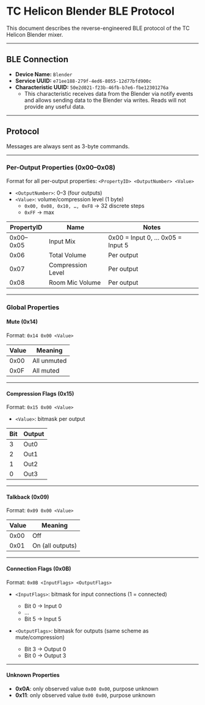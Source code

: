 # TC Helicon Blender BLE Protocol

This document describes the reverse-engineered BLE protocol of the TC Helicon Blender mixer.

---

## BLE Connection

- **Device Name:** `Blender`
- **Service UUID:** `e71ee188-279f-4ed6-8055-12d77bfd900c`
- **Characteristic UUID:** `50e2d021-f23b-46fb-b7e6-fbe12301276a`
   - This characteristic receives data from the Blender via notify events and allows sending data to the Blender via writes. Reads will not provide any useful data.
  
---

## Protocol

Messages are always sent as 3-byte commands.

---

### Per-Output Properties (0x00–0x08)

Format for all per-output properties:
`<PropertyID> <OutputNumber> <Value>`

- `<OutputNumber>`: 0–3 (four outputs)  
- `<Value>`: volume/compression level (1 byte)  
  - `0x00, 0x08, 0x10, …, 0xF8` → 32 discrete steps  
  - `0xFF` → max

| PropertyID | Name               | Notes                               |
|------------|------------------|-------------------------------------|
| 0x00–0x05  | Input Mix         | 0x00 = Input 0, … 0x05 = Input 5  |
| 0x06       | Total Volume      | Per output                         |
| 0x07       | Compression Level | Per output                         |
| 0x08       | Room Mic Volume   | Per output                         |

---

### Global Properties

#### Mute (0x14)

Format: `0x14 0x00 <Value>`

| Value | Meaning       |
|-------|---------------|
| 0x00  | All unmuted   |
| 0x0F  | All muted     |

---

#### Compression Flags (0x15)

Format: `0x15 0x00 <Value>`

- `<Value>`: bitmask per output

| Bit | Output |
|-----|--------|
| 3   | Out0   |
| 2   | Out1   |
| 1   | Out2   |
| 0   | Out3   |

---

#### Talkback (0x09)

Format: `0x09 0x00 <Value>`

| Value | Meaning        |
|-------|----------------|
| 0x00  | Off            |
| 0x01  | On (all outputs)|

---

#### Connection Flags (0x0B)

Format: `0x0B <InputFlags> <OutputFlags>`

- `<InputFlags>`: bitmask for input connections (1 = connected)  
  - Bit 0 → Input 0  
  - …  
  - Bit 5 → Input 5

- `<OutputFlags>`: bitmask for outputs (same scheme as mute/compression)  
  - Bit 3 → Output 0  
  - Bit 0 → Output 3

---

#### Unknown Properties

- **0x0A**: only observed value `0x00 0x00`, purpose unknown  
- **0x11**: only observed value `0x00 0x00`, purpose unknown
